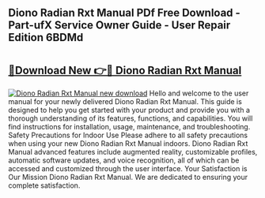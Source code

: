 ## Diono Radian Rxt Manual PDf Free Download - Part-ufX Service Owner Guide - User Repair Edition 6BDMd

# <h2><a href="http://bc39121.oget.top/?id=Diono+Radian+Rxt+Manual">🔗Download New 👉🔴 Diono Radian Rxt Manual</a></h2>

[![Diono Radian Rxt Manual new download](https://i.imgur.com/5g1atiW.png)](http://bc39121.oget.top/?id=Diono+Radian+Rxt+Manual)
Hello and welcome to the user manual for your newly delivered Diono Radian Rxt Manual. This guide is designed to help you get started with your product and provide you with a thorough understanding of its features, functions, and capabilities. You will find instructions for installation, usage, maintenance, and troubleshooting. Safety Precautions for Indoor Use Please adhere to all safety precautions when using your new Diono Radian Rxt Manual indoors. Diono Radian Rxt Manual advanced features include augmented reality, customizable profiles, automatic software updates, and voice recognition, all of which can be accessed and customized through the user interface. Your Satisfaction is Our Mission Diono Radian Rxt Manual. We are dedicated to ensuring your complete satisfaction.
